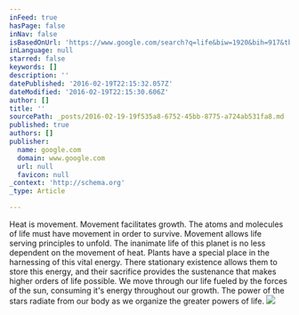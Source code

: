 ```yaml
---
inFeed: true
hasPage: false
inNav: false
isBasedOnUrl: 'https://www.google.com/search?q=life&biw=1920&bih=917&tbm=isch&source=lnms&sa=X&ved=0ahUKEwjYtJOawoTLAhVH0WMKHbBgBUEQ_AUIBigB#tbm=isch&q=sun&imgrc=0sx-h7f3D2QV2M%3A'
inLanguage: null
starred: false
keywords: []
description: ''
datePublished: '2016-02-19T22:15:32.057Z'
dateModified: '2016-02-19T22:15:30.606Z'
author: []
title: ''
sourcePath: _posts/2016-02-19-19f535a8-6752-45bb-8775-a724ab531fa8.md
published: true
authors: []
publisher:
  name: google.com
  domain: www.google.com
  url: null
  favicon: null
_context: 'http://schema.org'
_type: Article

---
```

Heat is movement. Movement facilitates growth. The atoms and molecules of life must have movement in order to survive.  Movement allows life serving principles to unfold. The inanimate life of this planet is no less dependent on the movement of heat.  Plants have a special place in the harnessing of this vital energy.  There stationary existence allows them to store this energy, and their sacrifice provides the sustenance that makes higher orders of life possible.  We move through our life fueled by the forces of the sun, consuming it's energy throughout our growth.  The power of the stars radiate from our body as we organize the greater powers of life. ![](http://img15.deviantart.net/2713/i/2010/302/a/4/__sun___by_rmirandinha-d1zkzn2.jpg)